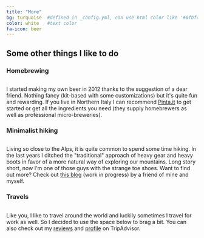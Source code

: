 ```yaml
---
title: "More"
bg: turquoise  #defined in _config.yml, can use html color like '#0fbfcf'
color: white   #text color
fa-icon: beer
---
```


Some other things I like to do
--------


### Homebrewing

<div class="other-things subtlecircle">
  <img src="{{site.url}}/img/beer.jpg" alt="">
</div>

I started making my own beer in 2012 thanks to the suggestion of a dear friend. Nothing fancy (kit-based with some customizations) but it's quite fun and rewarding. If you live in Northern Italy I can recommend [Pinta.it](http://www.pinta.it) to get started or get all the ingredients you need (they supply homebrewers as well as professional micro-breweries).

### Minimalist hiking

<div class="other-things subtlecircle">
  <img src="{{site.url}}/img/vff.jpg" alt="">
</div>

Living so close to the Alps, it is quite common to spend some time hiking. In the last years I ditched the "traditional" approach of heavy gear and heavy boots in favor of a more natural way of exploring our mountains. Long story short, now I'm one of those guys with the strange toe shoes. Want to find out more? Check out [this blog](http://www.trekminimal.in) (work in progress) by a friend of mine and myself.

### Travels

<div class="other-things travel subtlecircle">
  <img src="{{site.url}}/img/plane.jpg" alt="">
</div>

<p class="travel">
Like you, I like to travel around the world and luckily sometimes I travel for work as well. So I decided to use the space below to brag a bit. You can also check out my <a href="http://www.tripadvisor.com/members-reviews/Aaron-sama">reviews</a> and <a href="http://www.tripadvisor.com/members/Aaron-sama">profile</a> on TripAdvisor.
</p>

<div id='map'></div>
<script>
// Provide your access token
L.mapbox.accessToken = 'pk.eyJ1IjoiYWFyb25zYW1hIiwiYSI6InAxdU82NlEifQ.cfKxBymuzgs-HHO9vGNkSQ';
// Create a map in the div #map
map = L.mapbox.map('map','aaronsama.l74bikg6',{
  scrollWheelZoom: false
});
map.setZoom(2);
map.featureLayer.on('ready',function(){
  //var features = map.featureLayer.getGeoJSON().features;
  map.featureLayer.setFilter(function(feature){
    return (feature.properties['marker-symbol'] !== "") || feature.geometry.type === "LineString";
  });
});
</script>